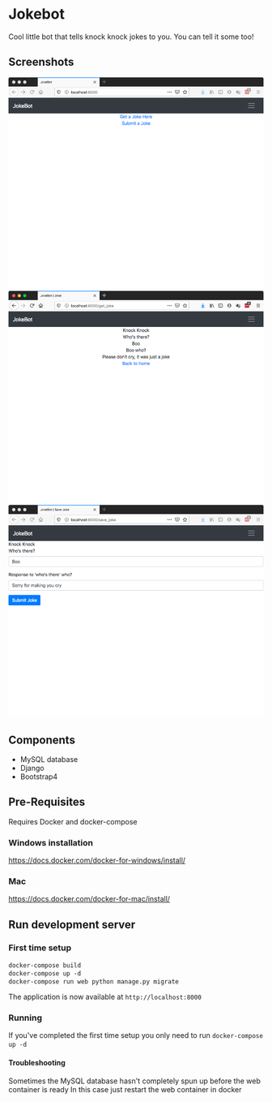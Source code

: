 # Jokebot
Cool little bot that tells knock knock jokes to you. You can tell it some too!

## Screenshots
![Homepage](https://github.com/lagliam/Jokebot/blob/master/joker/static/img/Jokebot%20Main%20page.png)
![Joke Page](https://github.com/lagliam/Jokebot/blob/master/joker/static/img/Joke%20Screen.png)
![Submit Page](https://github.com/lagliam/Jokebot/blob/master/joker/static/img/Submit%20Joke%20Screen.png)

## Components

* MySQL database
* Django
* Bootstrap4

## Pre-Requisites
Requires Docker and docker-compose

### Windows installation
https://docs.docker.com/docker-for-windows/install/

### Mac 
https://docs.docker.com/docker-for-mac/install/

## Run development server

### First time setup
```
docker-compose build
docker-compose up -d
docker-compose run web python manage.py migrate
```
The application is now available at `http://localhost:8000`

### Running
If you've completed the first time setup you only need to run
`docker-compose up -d`

#### Troubleshooting
Sometimes the MySQL database hasn't completely spun up before the web container is ready
In this case just restart the web container in docker
